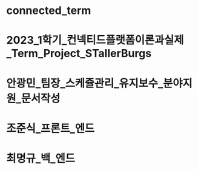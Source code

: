 # connected_term
# 2023_1학기_컨넥티드플랫폼이론과실제_Term_Project_STallerBurgs
# 안광민_팀장_스케쥴관리_유지보수_분야지원_문서작성
# 조준식_프론트_엔드
# 최명규_백_엔드
